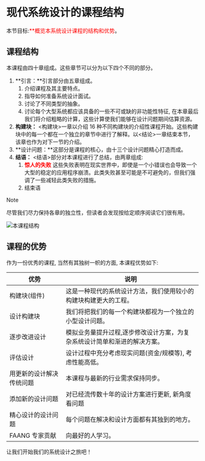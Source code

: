 # 现代系统设计的课程结构

本节目标:<font color=red>**概览本系统设计课程的结构和优势</font>。

## 课程结构

本课程由四十章组成。这些章节可以分为以下四个不同的部分。

1. **引言：**引言部分由五章组成。
   1. 介绍课程及其主要特点。
   2. 指导如何准备系统设计面试。
   3. 讨论了不同类型的抽象。
   4. 讨论每个大型系统都应该具备的一些不可或缺的非功能性特征, 在本章最后我们将介绍粗略的计算，这些计算使我们能够在设计问题期间估算资源。
2. **构建块：** <构建块>一章以介绍 16 种不同构建块的介绍性课程开始。这些构建块中的每一个都在一个独立的章节中进行了解释。以<结论>一章结束本节，该章也作为对下一节的介绍。
3. **设计问题：**这部分是课程的核心，由十三个设计问题精心打造而成。
4. **结语：** <结语>部分对本课程进行了总结，由两章组成:
   1. <font color=red>**惊人的失败**</font> 这些失败表明在现实世界中，即使是一个小错误也会导致一个大型的稳定的应用程序崩溃。此类失败甚至可能是不可避免的，但我们强调了一些减轻此类失败的措施。
   2. 结束语

> [!NOTE]
>
> 尽管我们尽力保持各章的独立性，但读者会发现按给定顺序阅读它们很有用。

![本课程结构](https://gitee.com/gaoxiang15125/pictureBed/raw/master/img/%E8%AF%BE%E7%A8%8B%E7%AB%A0%E8%8A%82%E6%80%9D%E7%BB%B4%E5%AF%BC%E5%9B%BE.png)

## 课程的优势

作为一份优秀的课程, 当然有其独树一帜的方面, 本课程优势如下:

| 优势                     | 说明                                                         |
| ------------------------ | ------------------------------------------------------------ |
| 构建块(组件)             | 这是一种现代的系统设计方法，我们使用较小的构建块构建更大的工程。 |
| 设计构建块               | 我们将把我们的每一个构建块都视为一个独立的小型设计问题。     |
| 逐步改进设计             | 模拟业务量提升过程,逐步修改设计方案，为复杂系统设计简单和渐进的解决方案。 |
| 评估设计                 | 设计过程中充分考虑现实问题(资金/规模等), 考虑性能高低。      |
| 用更新的设计解决传统问题 | 本课程与最新的行业需求保持同步。                             |
| 添加新的设计问题         | 对已经流传数十年的设计方案进行更新, 新角度看问题             |
| 精心设计的设计问题       | 每个问题在解决和设计方面都有其独到的地方。                   |
| FAANG 专家贡献           | 向最好的人学习。                                             |

让我们开始我们的系统设计之旅吧！